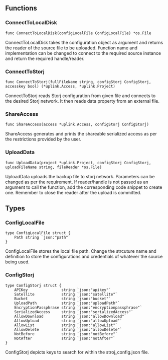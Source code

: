 ## Functions

### ConnectToLocalDisk

```
func ConnectToLocalDisk(configLocalFile ConfigLocalFile) *os.File
```

ConnectToLocalDisk takes the configuration object as argument and returns the reader of the source file to be uploaded. Function name and implementation can be changed to connect to the required source instance and return the required handle/reader.

### ConnectToStorj

```
func ConnectToStorj(fullFileName string, configStorj ConfigStorj, accesskey bool) (*uplink.Access, *uplink.Project)
```

ConnectToStorj reads Storj configuration from given file and connects to the desired Storj network. It then reads data property from an external file.

### ShareAccess

```
func ShareAccess(access *uplink.Access, configStorj ConfigStorj)
```

ShareAccess generates and prints the shareable serialized access as per the restrictions provided by the user.
 
### UploadData

```
func UploadData(project *uplink.Project, configStorj ConfigStorj, uploadFileName string, fileReader *os.File)
```

UploadData uploads the backup file to storj network. Parameters can be changed as per the requirement. If reader/handle is not passed as an argument to call the function, add the corresponding code snippet to create one. Remember to close the reader after the upload is committed.




## Types

### ConfigLocalFile

```
type ConfigLocalFile struct {
	Path string `json:"path"`
}
```

ConfigLocalFile stores the local file path. Change the strcuture name and definition to store the configurations and credentials of whatever the source being used.

### ConfigStorj

```
type ConfigStorj struct {
	APIKey               string `json:"apikey"`
	Satellite            string `json:"satellite"`
	Bucket               string `json:"bucket"`
	UploadPath           string `json:"uploadPath"`
	EncryptionPassphrase string `json:"encryptionpassphrase"`
	SerializedAccess     string `json:"serializedAccess"`
	AllowDownload        string `json:"allowDownload"`
	AllowUpload          string `json:"allowUpload"`
	AllowList            string `json:"allowList"`
	AllowDelete          string `json:"allowDelete"`
	NotBefore            string `json:"notBefore"`
	NotAfter             string `json:"notAfter"`
}
```

ConfigStorj depicts keys to search for within the stroj_config.json file.
